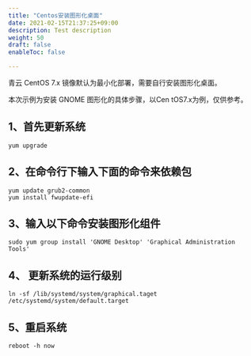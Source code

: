```yaml
---
title: "Centos安装图形化桌面"
date: 2021-02-15T21:37:25+09:00
description: Test description
weight: 50
draft: false
enableToc: false

---
```


青云 CentOS 7.x 镜像默认为最小化部署，需要自行安装图形化桌面。

本次示例为安装 GNOME 图形化的具体步骤，以Cen tOS7.x为例，仅供参考。

## 1、首先更新系统

```
yum upgrade
```

## 2、在命令行下输入下面的命令来依赖包

```
yum update grub2-common
yum install fwupdate-efi
```

## 3、输入以下命令安装图形化组件

```
sudo yum group install 'GNOME Desktop' 'Graphical Administration Tools'
```

## 4、 更新系统的运行级别

```
ln -sf /lib/systemd/system/graphical.taget /etc/systemd/system/default.target
```

## 5、重启系统

```
reboot -h now
```

